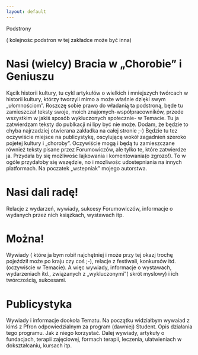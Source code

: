 ```yaml
---
layout: default
---
```


Podstrony

( kolejnośc podstron w tej zakładce może być inna)

  <div class="w3-row w3-padding-64">
    <div class="w3-twothird w3-container">
      <h1 class="w3-text-teal">Nasi (wielcy) Bracia w „Chorobie” i Geniuszu</h1>
      <p>Kącik historii kultury, tu cykl artykułów o wielkich i mniejszych twórcach w historii kultury, którzy tworzyli mimo a może właśnie dzięki swym „ułomnościom”. Roszczę sobie prawo do władanią ta podstroną, będe tu zamieszczał teksty swoje, moich znajomych-współpracowników, przede wszystkim w jakiś sposób wykluczonych społecznie- w Temacie. Tu ja zatwierdzam teksty do publkacji ni lipy być nie może. Dodam, że będzie to chyba najrzadziej otwierana zakładka na całej stronie ;-) Będzie tu tez oczywiście miejsce na publicystykę, oscylującą wokół zagadnień szeroko pojetej kultury i „choroby”. Oczywiście mogą i będą tu zamieszczane również teksty pisane przez Forumowiczów, ale tylko te, które zatwierdze ja.
Przydała by się możliwośc lajkowania i komentowania(o zgrozo!). To w ogóle przydałoby się wszędzie, no i mozliwośc udostepniania na innych platformach.
Na poczatek „wstepniak” mojego autorstwa.
</p>
    </div>
  </div>

  <div class="w3-row">
    <div class="w3-twothird w3-container">
      <h1 class="w3-text-teal">Nasi dali radę!</h1>
      <p>Relacje z wydarzeń, wywiady, sukcesy Forumowiczów, informacje o wydanych przez nich ksiązkach, wystawach itp.</p>
    </div>
  </div>

  <div class="w3-row w3-padding-64">
    <div class="w3-twothird w3-container">
      <h1 class="w3-text-teal">Można!</h1>
      <p>Wywiady ( które ja bym robił najchętniej i może przy tej okazj trochę pojeździł może po kraju czy coś ;-), relacje z festiwali, konkursów itd. (oczywiście w Temacie). A więc wywiady, informacje o wystawach, wydarzeniach itd., związanych z „wykluczonymi”( skrót myslowy) i ich twórczością, sukcesami.</p>
    </div>
  </div>

<div class="w3-row w3-padding-64">
    <div class="w3-twothird w3-container">
      <h1 class="w3-text-teal">Publicystyka</h1>
      <p>Wywiady i informacje dookoła Tematu. Na początku widziałbym wywaiad z kimś z Pfron odpowiedzialnym za program (dawniej) Student. Opis działania tego programu. Jak z niego korzystać. Dalej wywiady, artykuły o fundacjach, terapii zajęciowej, formach terapii, leczenia, ułatwieniach w dokształcaniu, kursach itp.</p>
    </div>
  </div>

